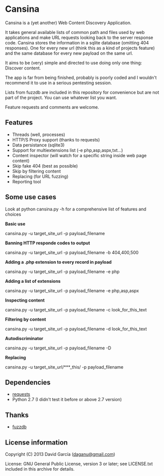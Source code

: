 Cansina
=======

Cansina is a (yet another) Web Content Discovery Application.

It takes general available lists of common path and files used by web applications
and make URL requests looking back to the server response code. Cansina stores the information
in a sqlite database (omitting 404 responses). One for every new url (think this as a kind of projects feature)
and the same database for every new payload on the same url.

It aims to be (very) simple and directed to use doing only one thing: Discover content.

The app is far from being finished, probably is poorly coded and I wouldn't recommend it
to use in a serious pentesting session.

Lists from fuzzdb are included in this repository for convenience but are
not part of the project. You can use whatever list you want.

Feature requests and comments are welcome.

Features
--------

- Threads (well, processes)
- HTTP/S Proxy support (thanks to requests)
- Data persistance (sqlite3)
- Support for multiextensions list (-e php,asp,aspx,txt...)
- Content inspector (will watch for a specific string inside web page content)
- Skip fake 404 (best as possible)
- Skip by filtering content
- Replacing (for URL fuzzing)
- Reporting tool

Some use cases
--------------

Look at python cansina.py -h for a comprehensive list of features and choices

**Basic use**

cansina.py -u target_site_url -p payload_filename

**Banning HTTP responde codes to output**

cansina.py -u target_site_url -p payload_filename -b 404,400,500

**Adding a .php extension to every record in payload**

cansina.py -u target_site_url -p payload_filename -e php

**Adding a list of extensions**

cansina.py -u target_site_url -p payload_filename -e php,asp,aspx

**Inspecting content**

cansina.py -u target_site_url -p payload_filename -c look_for_this_text

**Filtering by content**

cansina.py -u target_site_url -p payload_filename -d look_for_this_text

**Autodiscriminator**

cansina.py -u target_site_url -p payload_filename -D

**Replacing**

cansina.py -u target_site_url/***_this/ -p payload_filename

Dependencies
------------

- [requests](https://github.com/kennethreitz/requests)
- Python 2.7 (I didn't test it before or above 2.7 version)

Thanks
------

- [fuzzdb](https://code.google.com/p/fuzzdb/)

License information
-------------------

Copyright (C) 2013 David García (daganu@gmail.com)

License: GNU General Public License, version 3 or later; see LICENSE.txt
         included in this archive for details.
